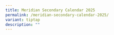```yaml
---
title: Meridian Secondary Calendar 2025
permalink: /meridian-secondary-calendar-2025/
variant: tiptap
description: ""
---
```

